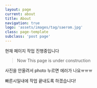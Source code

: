 ```yaml
---
layout: page
current: about
title: About
navigation: true
logo: 'assets/images/tag/saerom.jpg'
class: page-template
subclass: 'post page'
---
```


현재 페이지 작업 진행중입니다

> Now This page is under construction

사진을 안올려서 photo 누르면 에러가 나요ㅠㅠㅠ

빠른시일내에 작업 끝내도록 하겠습니다!